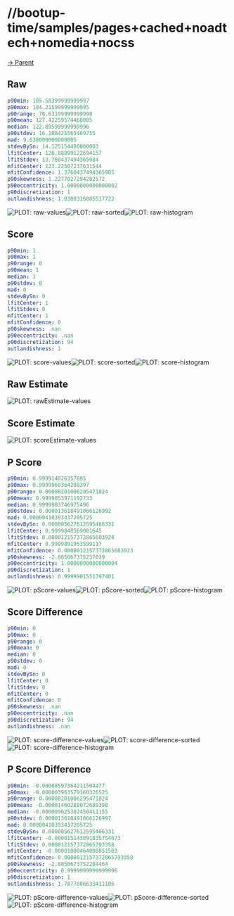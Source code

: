 
# //bootup-time/samples/pages+cached+noadtech+nomedia+nocss

[→ Parent](../..)


## Raw


```yaml
p90min: 105.58399999999997
p90max: 184.21599999999995
p90range: 78.63199999999998
p90mean: 127.42259574468085
median: 122.89599999999996
p90stdev: 16.108425565469755
mad: 9.638000000000005
stdevBySn: 14.125154400000003
lfitCenter: 126.88899122694157
lfitStdev: 13.760437494365984
mfitCenter: 123.22507237631544
mfitConfidence: 1.3760437494365985
p90skewness: 1.2277027294282572
p90eccentricity: 1.0000000000000002
p90discretization: 1
outlandishness: 1.0300316885517722

```

![PLOT: raw-values](./raw/values.svg)![PLOT: raw-sorted](./raw/sorted.svg)![PLOT: raw-histogram](./raw/histogram.svg)
## Score


```yaml
p90min: 1
p90max: 1
p90range: 0
p90mean: 1
median: 1
p90stdev: 0
mad: 0
stdevBySn: 0
lfitCenter: 1
lfitStdev: 0
mfitCenter: 1
mfitConfidence: 0
p90skewness: .nan
p90eccentricity: .nan
p90discretization: 94
outlandishness: 1

```

![PLOT: score-values](./score/values.svg)![PLOT: score-sorted](./score/sorted.svg)![PLOT: score-histogram](./score/histogram.svg)
## Raw Estimate

![PLOT: rawEstimate-values](./rawEstimate/values.svg)
## Score Estimate

![PLOT: scoreEstimate-values](./scoreEstimate/values.svg)
## P Score


```yaml
p90min: 0.999914026357885
p90max: 0.9999960364208397
p90range: 0.00008201006295471824
p90mean: 0.9999853971192733
median: 0.9999903746975496
p90stdev: 0.000013618491066126992
mad: 0.00000410393437205725
stdevBySn: 0.000005627612595466331
lfitCenter: 0.9999848569081645
lfitStdev: 0.000012157372865603924
mfitCenter: 0.9999891953599117
mfitConfidence: 0.0000012157372865603923
p90skewness: -2.885067375237039
p90eccentricity: 1.0000000000000004
p90discretization: 1
outlandishness: 0.9999901551397401

```

![PLOT: pScore-values](./pScore/values.svg)![PLOT: pScore-sorted](./pScore/sorted.svg)![PLOT: pScore-histogram](./pScore/histogram.svg)
## Score Difference


```yaml
p90min: 0
p90max: 0
p90range: 0
p90mean: 0
median: 0
p90stdev: 0
mad: 0
stdevBySn: 0
lfitCenter: 0
lfitStdev: 0
mfitCenter: 0
mfitConfidence: 0
p90skewness: .nan
p90eccentricity: .nan
p90discretization: 94
outlandishness: .nan

```

![PLOT: score-difference-values](./score-difference/values.svg)![PLOT: score-difference-sorted](./score-difference/sorted.svg)![PLOT: score-difference-histogram](./score-difference/histogram.svg)
## P Score Difference


```yaml
p90min: -0.00008597364211504477
p90max: -0.000003963579160326525
p90range: 0.00008201006295471824
p90mean: -0.00001460288072689398
median: -0.000009625302450411155
p90stdev: 0.000013618491066126997
mad: 0.00000410393437205725
stdevBySn: 0.000005627612595466331
lfitCenter: -0.000015143091835754673
lfitStdev: 0.000012157372865793358
mfitCenter: -0.00001080464008851503
mfitConfidence: 0.0000012157372865793358
p90skewness: -2.8850673752284464
p90eccentricity: 0.9999999999999996
p90discretization: 1
outlandishness: 1.7877886633411106

```

![PLOT: pScore-difference-values](./pScore-difference/values.svg)![PLOT: pScore-difference-sorted](./pScore-difference/sorted.svg)![PLOT: pScore-difference-histogram](./pScore-difference/histogram.svg)